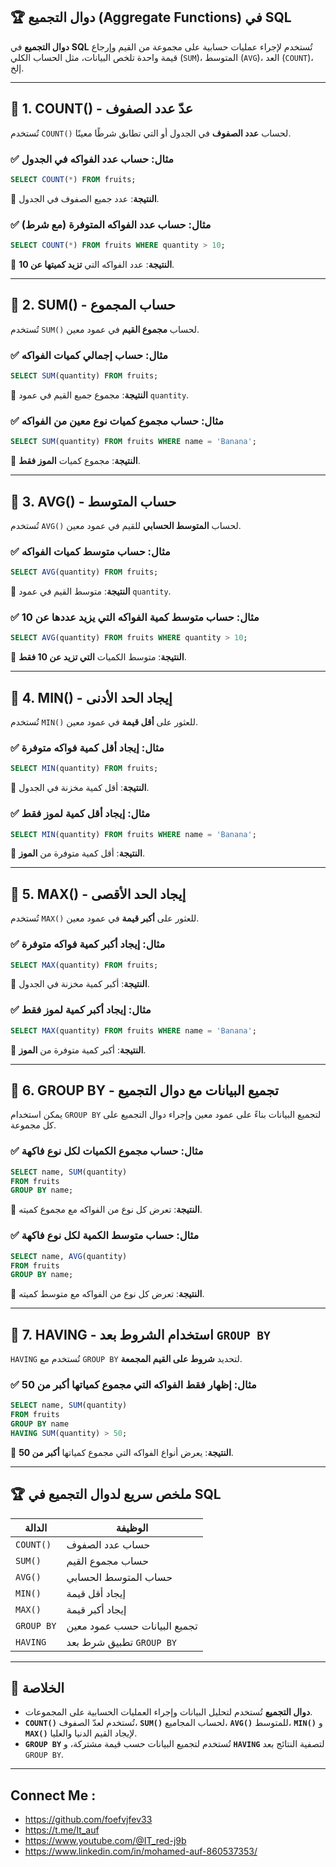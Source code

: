 ## 🏆 **دوال التجميع (Aggregate Functions) في SQL**

**دوال التجميع** في **SQL** تُستخدم لإجراء عمليات حسابية على مجموعة من القيم وإرجاع قيمة واحدة تلخص البيانات، مثل الحساب الكلي (`SUM`)، المتوسط (`AVG`)، العد (`COUNT`)، إلخ.

---

## 🔹 **1. COUNT() - عدّ عدد الصفوف**

تُستخدم `COUNT()` لحساب **عدد الصفوف** في الجدول أو التي تطابق شرطًا معينًا.

### ✅ **مثال: حساب عدد الفواكه في الجدول**

```sql
SELECT COUNT(*) FROM fruits;
```

🔹 **النتيجة**: عدد جميع الصفوف في الجدول.

### ✅ **مثال: حساب عدد الفواكه المتوفرة (مع شرط)**

```sql
SELECT COUNT(*) FROM fruits WHERE quantity > 10;
```

🔹 **النتيجة**: عدد الفواكه التي **تزيد كميتها عن 10**.

---

## 🔹 **2. SUM() - حساب المجموع**

تُستخدم `SUM()` لحساب **مجموع القيم** في عمود معين.

### ✅ **مثال: حساب إجمالي كميات الفواكه**

```sql
SELECT SUM(quantity) FROM fruits;
```

🔹 **النتيجة**: مجموع جميع القيم في عمود `quantity`.

### ✅ **مثال: حساب مجموع كميات نوع معين من الفواكه**

```sql
SELECT SUM(quantity) FROM fruits WHERE name = 'Banana';
```

🔹 **النتيجة**: مجموع كميات **الموز فقط**.

---

## 🔹 **3. AVG() - حساب المتوسط**

تُستخدم `AVG()` لحساب **المتوسط الحسابي** للقيم في عمود معين.

### ✅ **مثال: حساب متوسط كميات الفواكه**

```sql
SELECT AVG(quantity) FROM fruits;
```

🔹 **النتيجة**: متوسط القيم في عمود `quantity`.

### ✅ **مثال: حساب متوسط كمية الفواكه التي يزيد عددها عن 10**

```sql
SELECT AVG(quantity) FROM fruits WHERE quantity > 10;
```

🔹 **النتيجة**: متوسط الكميات **التي تزيد عن 10 فقط**.

---

## 🔹 **4. MIN() - إيجاد الحد الأدنى**

تُستخدم `MIN()` للعثور على **أقل قيمة** في عمود معين.

### ✅ **مثال: إيجاد أقل كمية فواكه متوفرة**

```sql
SELECT MIN(quantity) FROM fruits;
```

🔹 **النتيجة**: أقل كمية مخزنة في الجدول.

### ✅ **مثال: إيجاد أقل كمية لموز فقط**

```sql
SELECT MIN(quantity) FROM fruits WHERE name = 'Banana';
```

🔹 **النتيجة**: أقل كمية متوفرة من **الموز**.

---

## 🔹 **5. MAX() - إيجاد الحد الأقصى**

تُستخدم `MAX()` للعثور على **أكبر قيمة** في عمود معين.

### ✅ **مثال: إيجاد أكبر كمية فواكه متوفرة**

```sql
SELECT MAX(quantity) FROM fruits;
```

🔹 **النتيجة**: أكبر كمية مخزنة في الجدول.

### ✅ **مثال: إيجاد أكبر كمية لموز فقط**

```sql
SELECT MAX(quantity) FROM fruits WHERE name = 'Banana';
```

🔹 **النتيجة**: أكبر كمية متوفرة من **الموز**.

---

## 🔹 **6. GROUP BY - تجميع البيانات مع دوال التجميع**

يمكن استخدام `GROUP BY` لتجميع البيانات بناءً على عمود معين وإجراء دوال التجميع على كل مجموعة.

### ✅ **مثال: حساب مجموع الكميات لكل نوع فاكهة**

```sql
SELECT name, SUM(quantity)
FROM fruits
GROUP BY name;
```

🔹 **النتيجة**: تعرض كل نوع من الفواكه مع مجموع كميته.

### ✅ **مثال: حساب متوسط الكمية لكل نوع فاكهة**

```sql
SELECT name, AVG(quantity)
FROM fruits
GROUP BY name;
```

🔹 **النتيجة**: تعرض كل نوع من الفواكه مع متوسط كميته.

---

## 🔹 **7. HAVING - استخدام الشروط بعد `GROUP BY`**

`HAVING` تُستخدم مع `GROUP BY` لتحديد **شروط على القيم المجمعة**.

### ✅ **مثال: إظهار فقط الفواكه التي مجموع كمياتها أكبر من 50**

```sql
SELECT name, SUM(quantity)
FROM fruits
GROUP BY name
HAVING SUM(quantity) > 50;
```

🔹 **النتيجة**: يعرض أنواع الفواكه التي مجموع كمياتها **أكبر من 50**.

---

## 🏆 **ملخص سريع لدوال التجميع في SQL**

|الدالة|الوظيفة|
|---|---|
|`COUNT()`|حساب عدد الصفوف|
|`SUM()`|حساب مجموع القيم|
|`AVG()`|حساب المتوسط الحسابي|
|`MIN()`|إيجاد أقل قيمة|
|`MAX()`|إيجاد أكبر قيمة|
|`GROUP BY`|تجميع البيانات حسب عمود معين|
|`HAVING`|تطبيق شرط بعد `GROUP BY`|

---

## 🎯 **الخلاصة**

- **دوال التجميع** تُستخدم لتحليل البيانات وإجراء العمليات الحسابية على المجموعات.
- **`COUNT()`** تُستخدم لعدّ الصفوف، **`SUM()`** لحساب المجاميع، **`AVG()`** للمتوسط، **`MIN()`** و **`MAX()`** لإيجاد القيم الدنيا والعليا.
- **`GROUP BY`** تُستخدم لتجميع البيانات حسب قيمة مشتركة، و **`HAVING`** لتصفية النتائج بعد `GROUP BY`.

---


## Connect Me :

- https://github.com/foefvjfev33
- https://t.me/It_auf
- https://www.youtube.com/@IT_red-j9b
- https://www.linkedin.com/in/mohamed-auf-860537353/